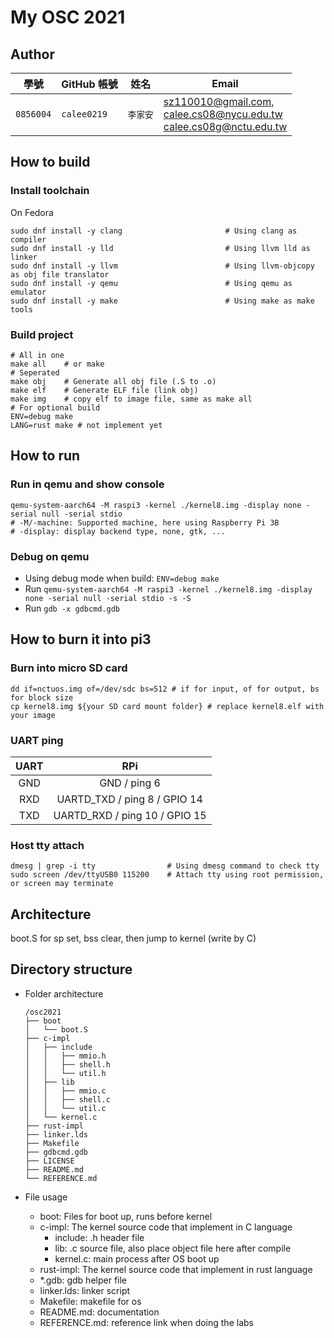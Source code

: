 # My OSC 2021

## Author

| 學號 | GitHub 帳號 | 姓名 | Email |
| --- | ----------- | --- | --- |
|`0856004`| `calee0219` | `李家安` | sz110010@gmail.com,<br/>calee.cs08@nycu.edu.tw<br/>calee.cs08g@nctu.edu.tw |

## How to build

### Install toolchain

On Fedora

```shell
sudo dnf install -y clang                       # Using clang as compiler
sudo dnf install -y lld                         # Using llvm lld as linker
sudo dnf install -y llvm                        # Using llvm-objcopy as obj file translator
sudo dnf install -y qemu                        # Using qemu as emulator
sudo dnf install -y make                        # Using make as make tools
```

### Build project

``` shell
# All in one
make all    # or make
# Seperated
make obj    # Generate all obj file (.S to .o)
make elf    # Generate ELF file (link obj)
make img    # copy elf to image file, same as make all
# For optional build
ENV=debug make
LANG=rust make # not implement yet
```

## How to run

### Run in qemu and show console

``` shell
qemu-system-aarch64 -M raspi3 -kernel ./kernel8.img -display none -serial null -serial stdio
# -M/-machine: Supported machine, here using Raspberry Pi 3B
# -display: display backend type, none, gtk, ...
```

### Debug on qemu
- Using debug mode when build: `ENV=debug make`
- Run `qemu-system-aarch64 -M raspi3 -kernel ./kernel8.img -display none -serial null -serial stdio -s -S`
- Run `gdb -x gdbcmd.gdb`

## How to burn it into pi3

### Burn into micro SD card
``` shell
dd if=nctuos.img of=/dev/sdc bs=512 # if for input, of for output, bs for block size
cp kernel8.img ${your SD card mount folder} # replace kernel8.elf with your image
```

### UART ping

| UART | RPi |
|:-:|:-:|
| GND | GND / ping 6 |
| RXD | UARTD_TXD / ping 8 / GPIO 14 |
| TXD | UARTD_RXD / ping 10 / GPIO 15 |

### Host tty attach

``` shell
dmesg | grep -i tty                # Using dmesg command to check tty
sudo screen /dev/ttyUSB0 115200    # Attach tty using root permission, or screen may terminate
```

## Architecture

boot.S for sp set, bss clear, then jump to kernel (write by C)

## Directory structure


- Folder architecture
  ``` shell
  /osc2021
  ├── boot
  │   └── boot.S
  ├── c-impl
  │   ├── include
  │   │   ├── mmio.h
  │   │   ├── shell.h
  │   │   └── util.h
  │   ├── lib
  │   │   ├── mmio.c
  │   │   ├── shell.c
  │   │   └── util.c
  │   └── kernel.c
  ├── rust-impl
  ├── linker.lds
  ├── Makefile
  ├── gdbcmd.gdb
  ├── LICENSE
  ├── README.md
  └── REFERENCE.md
  ```

- File usage
  - boot: Files for boot up, runs before kernel
  - c-impl: The kernel source code that implement in C language
    - include: .h header file
    - lib: .c source file, also place object file here after compile
    - kernel.c: main process after OS boot up
  - rust-impl: The kernel source code that implement in rust language
  - *.gdb: gdb helper file
  - linker.lds: linker script
  - Makefile: makefile for os
  - README.md: documentation
  - REFERENCE.md: reference link when doing the labs
